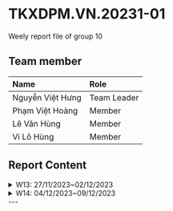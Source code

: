 # TKXDPM.VN.20231-01

Weely report file of group 10

## Team member

| Name           | Role        |
| :------------- | :---------- |
| Nguyễn Việt Hưng | Team Leader |
| Phạm Việt Hoàng   | Member      |
| Lê Văn Hùng    | Member      |
| Vi Lô Hùng    | Member      |

## Report Content

<details>
  <summary>W13: 27/11/2023~02/12/2023 </summary>
<br>
<details>
<summary>Nguyễn Việt Hưng</summary>
<br>

- Assigned tasks:
  -Stamp and Data coupling 

- Implementation details:
  - Pull Request(s): https://github.com/phamhoanggg/TKXDPM.KHMT.20231-10/pull/1
  - Specific implementation details:
    - Find and mark all stamp and data coupling in this application 

</details>

<details>
<summary>Phạm Việt Hoàng</summary>
<br>

- Assigned tasks:
  - Content coupling

- Implementation details:
  - Pull Request(s): https://github.com/phamhoanggg/TKXDPM.KHMT.20231-10/pull/2
  - Specific implementation details:
    - Find and mark all methods that have content coupling issues

</details>

<details>
<summary>Lê Văn Hùng</summary>
<br>

- Assigned tasks:
  - control coupling

- Implementation details:
  - Pull Request(s): https://github.com/phamhoanggg/TKXDPM.KHMT.20231-10/pull/3
  - Specific implementation details:
    - Tìm và comment control coupling

</details>

<details>
<summary>Vi Lô Hùng</summary>
<br>

- Assigned tasks:
  - Common coupling

- Implementation details:
  - Pull Request(s): 
  - Specific implementation details: https://github.com/phamhoanggg/TKXDPM.KHMT.20231-10/pull/4
    - Find and comment methods that have common coupling

</details>

</details>

<details>
  <summary>W14: 04/12/2023~09/12/2023 </summary>
<br>
<details>
<summary>Nguyễn Việt Hưng</summary>
<br>

- Assigned tasks:
  - công việc

- Implementation details:
  - Pull Request(s): pull request link
  - Specific implementation details:
    - Chi tiết cv

</details>

<details>
<summary>Phạm Việt Hoàng</summary>
<br>

- Assigned tasks:
  - Communication Cohesion

- Implementation details:
  - Pull Request(s): [pull request link](https://github.com/phamhoanggg/TKXDPM.KHMT.20231-10/pull/8)
  - Specific implementation details:
    - Find out all communicational cohesion in project

</details>

<details>
<summary>Lê Văn Hùng</summary>
<br>

- Assigned tasks:
  - coincidental and logical cohesion

- Implementation details:
  - Pull Request(s): https://github.com/phamhoanggg/TKXDPM.KHMT.20231-10/pull/6
  - Specific implementation details:
    - Tìm coincidental và logical cohesion

</details>

<details>
<summary>Vi Lô Hùng</summary>
<br>

- Assigned tasks:
  - công việc

- Implementation details:
  - Pull Request(s): pull request link
  - Specific implementation details:
    - Chi tiết cv

</details>

</details>
---
